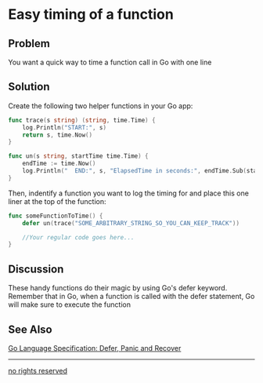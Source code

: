 # Easy timing of a function

## Problem
You want a quick way to time a function call in Go with one line

## Solution
Create the following two helper functions in your Go app:

```Go
func trace(s string) (string, time.Time) {
    log.Println("START:", s)
    return s, time.Now()
}

func un(s string, startTime time.Time) {
    endTime := time.Now()
    log.Println("  END:", s, "ElapsedTime in seconds:", endTime.Sub(startTime))
}
```

Then, indentify a function you want to log the timing for and place this one liner at the top of the function:

```Go
func someFunctionToTime() {
    defer un(trace("SOME_ARBITRARY_STRING_SO_YOU_CAN_KEEP_TRACK"))

    //Your regular code goes here...
}
```

## Discussion

These handy functions do their magic by using Go's defer keyword.  Remember that in Go, when a function is called with the defer statement, Go will make sure to execute the function 

## See Also

[Go Language Specification: Defer, Panic and Recover](http://blog.golang.org/defer-panic-and-recover)

----
[no rights reserved](http://creativecommons.org/publicdomain/zero/1.0/)

